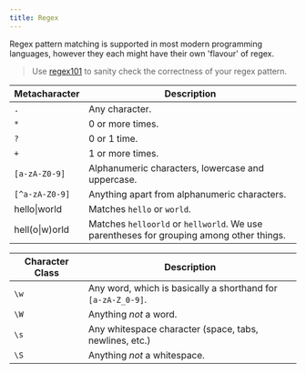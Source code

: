 ```yaml
---
title: Regex
---
```


Regex pattern matching is supported in most modern programming languages, however they each might have their own 'flavour' of regex.

> Use [regex101](https://regex101.com/) to sanity check the correctness of your regex pattern.

| Metacharacter  | Description                                                                             |
| -------------- | --------------------------------------------------------------------------------------- |
| `.`            | Any character.                                                                          |
| `*`            | 0 or more times.                                                                        |
| `?`            | 0 or 1 time.                                                                            |
| `+`            | 1 or more times.                                                                        |
| `[a-zA-Z0-9]`  | Alphanumeric characters, lowercase and uppercase.                                       |
| `[^a-zA-Z0-9]`  | Anything apart from alphanumeric characters.                                       |
| hello\|world   | Matches `hello` or `world`.                                                             |
| hell(o\|w)orld | Matches `helloorld` or `hellworld`. We use parentheses for grouping among other things. |

| Character Class | Description                                                  |
| --------------- | ------------------------------------------------------------ |
| `\w`            | Any word, which is basically a shorthand for `[a-zA-Z_0-9]`. |
| `\W`            | Anything *not* a word.                                       |
| `\s`            | Any whitespace character (space, tabs, newlines, etc.)       |
| `\S`            | Anything *not* a whitespace.                                 |
